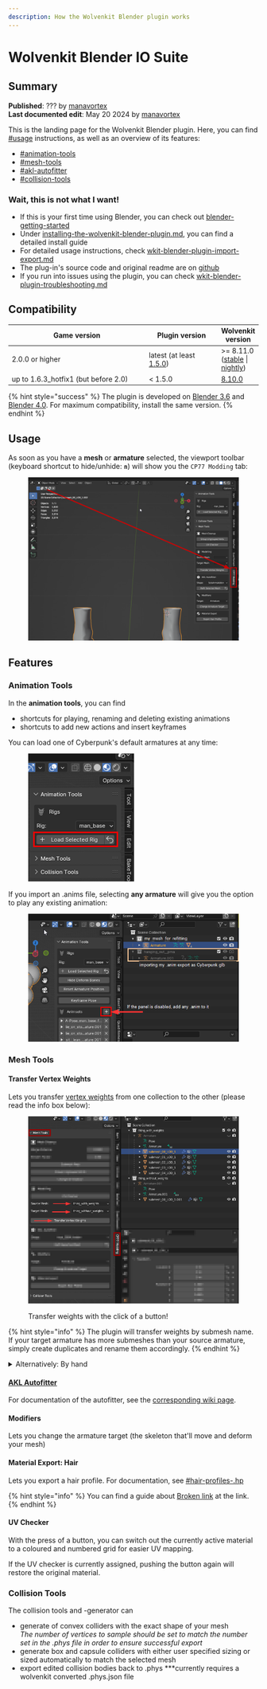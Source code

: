 ```yaml
---
description: How the Wolvenkit Blender plugin works
---
```


# Wolvenkit Blender IO Suite

## Summary

**Published**: ??? by [manavortex](https://app.gitbook.com/u/NfZBoxGegfUqB33J9HXuCs6PVaC3 "mention")\
**Last documented edit**: May 20 2024 by [manavortex](https://app.gitbook.com/u/NfZBoxGegfUqB33J9HXuCs6PVaC3 "mention")

This is the landing page for the Wolvenkit Blender plugin. Here, you can find [#usage](./#usage "mention") instructions, as well as an overview of its features:

* [#animation-tools](./#animation-tools "mention")
* [#mesh-tools](./#mesh-tools "mention")
* [#akl-autofitter](./#akl-autofitter "mention")
* [#collision-tools](./#collision-tools "mention")

### Wait, this is not what I want!

* If this is your first time using Blender, you can check out [blender-getting-started](../../3d-modelling/blender-getting-started/ "mention")
* Under [installing-the-wolvenkit-blender-plugin.md](installing-the-wolvenkit-blender-plugin.md "mention"), you can find a detailed install guide
* For detailed usage instructions, check [wkit-blender-plugin-import-export.md](wkit-blender-plugin-import-export.md "mention")
* The plug-in's source code and original readme are on [github](https://github.com/WolvenKit/Cyberpunk-Blender-add-on/)
* If you run into issues using the plugin, you can check [wkit-blender-plugin-troubleshooting.md](wkit-blender-plugin-troubleshooting.md "mention")

## Compatibility

<table><thead><tr><th width="313.3333333333333">Game version</th><th width="155">Plugin version</th><th>Wolvenkit version</th></tr></thead><tbody><tr><td>2.0.0 or higher</td><td>latest (at least <a href="https://github.com/WolvenKit/Cyberpunk-Blender-add-on/releases/tag/1.5.0">1.5.0</a>)</td><td>>= 8.11.0 (<a href="https://github.com/WolvenKit/WolvenKit/releases/tag/8.11.0">stable</a> | <a href="https://github.com/WolvenKit/WolvenKit-nightly-releases/releases">nightly</a>)</td></tr><tr><td>up to 1.6.3_hotfix1 (but before 2.0)</td><td>&#x3C; 1.5.0</td><td><a href="https://github.com/WolvenKit/WolvenKit/releases/tag/8.10.0">8.10.0</a></td></tr></tbody></table>

{% hint style="success" %}
The plugin is developed on [Blender 3.6](https://www.blender.org/download/releases/3-6/) and [Blender 4.0](https://www.blender.org/download/releases/4-0/). For maximum compatibility, install the same version.
{% endhint %}

## Usage

As soon as you have a **mesh** or **armature** selected, the viewport toolbar (keyboard shortcut to hide/unhide: **`n`**) will show you the `CP77 Modding` tab:

<figure><img src="../../../.gitbook/assets/blender_plugin_viewport.png" alt=""><figcaption></figcaption></figure>

## Features

### Animation Tools

In the **animation tools**, you can find

* shortcuts for playing, renaming and deleting existing animations
* shortcuts to add new actions and insert keyframes

You can load one of Cyberpunk's default armatures at any time:

<figure><img src="../../../.gitbook/assets/wkit_blender_io_suite_anims_load_selected_rig.png" alt=""><figcaption></figcaption></figure>

If you import an .anims file, selecting **any armature** will give you the option to play any existing animation:

<figure><img src="../../../.gitbook/assets/wkit_blender_io_suite_play_anims.png" alt=""><figcaption></figcaption></figure>

### Mesh Tools

#### Transfer Vertex Weights

Lets you transfer [vertex weights](../../3d-modelling/meshes-and-armatures-rigging.md) from one collection to the other (please read the info box below):

<figure><img src="../../../.gitbook/assets/wkit_io_suite_transfer_weights.png" alt=""><figcaption><p>Transfer weights with the click of a button!</p></figcaption></figure>

{% hint style="info" %}
The plugin will transfer weights by submesh name. If your target armature has more submeshes than your source armature, simply create duplicates and rename them accordingly.
{% endhint %}

<details>

<summary>Alternatively: By hand</summary>

You can only do this on a mesh-by-mesh basis, so you have to do all meshes in sequence.

To check out the more detailed process with a Transfer Weight modifier, check out the [custom-facial-piercings-prc-framework.md](../../../modding-guides/npcs/custom-facial-piercings-prc-framework.md "mention") page, section [#weight-painting](../../../modding-guides/npcs/custom-facial-piercings-prc-framework.md#weight-painting "mention")

1. Select the mesh with weights
2. Select the mesh that you want your weights transferred to
3. Press `Ctrl+L` and select `Transfer Mesh Data`
4. In the popup at the bottom left of your viewport, change the following properties:

#### ![](../../../.gitbook/assets/wkit\_io\_suite\_transfer\_weights\_by\_hand.png)

5. Click anywhere else. You're done!

</details>

#### [AKL Autofitter](wkit-blender-plugin-akl-autofitter.md)

For documentation of the autofitter, see the [corresponding wiki page](wkit-blender-plugin-akl-autofitter.md).

#### Modifiers

Lets you change the armature target (the skeleton that'll move and deform your mesh)

#### Material Export: Hair

Lets you export a hair profile. For documentation, see [#hair-profiles-.hp](wkit-blender-plugin-import-export.md#hair-profiles-.hp "mention")

{% hint style="info" %}
You can find a guide about [Broken link](broken-reference "mention") at the link.
{% endhint %}

#### UV Checker

With the press of a button, you can switch out the currently active material to a coloured and numbered grid for easier UV mapping.

If the UV checker is currently assigned, pushing the button again will restore the original material.

### Collision Tools

The collision tools and -generator can

* generate of convex colliders with the exact shape of your mesh\
  _The number of vertices to sample should be set to match the number set in the .phys file in order to ensure successful export_
* generate box and capsule colliders with either user specified sizing or sized automatically to match the selected mesh
* export edited collision bodies back to .phys \*\*\*currently requires a wolvenkit converted .phys.json file
